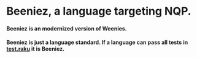 # Beeniez, a language targeting NQP.

#### Beeniez is an modernized version of Weenies.

#### Beeniez is just a language standard. If a language can pass all tests in [test.raku](./test.raku) it is Beeniez.